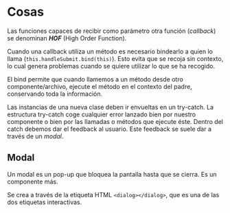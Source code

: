 # Cosas

Las funciones capaces de recibir como parámetro otra función (_callback_) se denominan _**HOF**_ (High Order Function).

Cuando una callback utiliza un método es necesario bindearlo a quien lo llama (`this.handleSubmit.bind(this)`). Esto evita que se recoja sin contexto, lo cual genera problemas cuando se quiere utilizar lo que se ha recogido.

El bind permite que cuando llamemos a un método desde otro componente/archivo, ejecute el método en el contexto del padre, conservando toda la información.

Las instancias de una nueva clase deben ir envueltas en un try-catch. La estructura try-catch coge cualquier error lanzado bien por nuestro componente o bien por las llamadas o métodos que ejecute éste. Dentro del catch debemos dar el feedback al usuario. Este feedback se suele dar a través de un _modal_.

## Modal

Un modal es un pop-up que bloquea la pantalla hasta que se cierra. Es un componente más.

Se crea a través de la etiqueta HTML `<dialog></dialog>`, que es una de las dos etiquetas interactivas.
